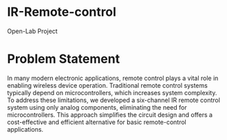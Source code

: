 # IR-Remote-control
Open-Lab Project
# Problem Statement
In many modern electronic applications, remote control plays a vital role in enabling wireless device operation. Traditional remote control systems typically depend on microcontrollers, which increases system complexity. To address these limitations, we developed a six-channel IR remote control system using only analog components, eliminating the need for microcontrollers. This approach simplifies the circuit design and offers a cost-effective and efficient alternative for basic remote-control applications.
